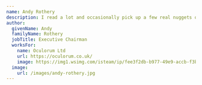 ```yaml
---
name: Andy Rothery
description: I read a lot and occasionally pick up a few real nuggets of insight. This book is full-to-the-brim with them. What a great read
author:
  givenName: Andy
  familyName: Rothery
  jobTitle: Executive Chairman
  worksFor:
    name: Oculorum Ltd
    url: https://oculorum.co.uk/
    image: https://img1.wsimg.com/isteam/ip/fee3f2db-b977-49e9-accb-f3b11f99e76d/logo/924a2cce-c564-40d5-8ab5-b6da3664c44c.jpg/:/rs=h:80,cg:true,m/qt=q:95
  image:
    url: /images/andy-rothery.jpg
---
```

